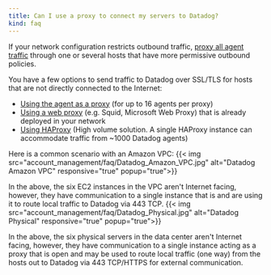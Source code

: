```yaml
---
title: Can I use a proxy to connect my servers to Datadog?
kind: faq
---
```


If your network configuration restricts outbound traffic, [proxy all agent traffic](/agent/proxy) through one or several hosts that have more permissive outbound policies.

You have a few options to send traffic to Datadog over SSL/TLS for hosts that are not directly connected to the Internet: 

* [Using the agent as a proxy](/agent/proxy/#using-the-agent-as-a-proxy) (for up to 16 agents per proxy)
* [Using a web proxy](/agent/proxy/#using-a-web-proxy-as-proxy) (e.g. Squid, Microsoft Web Proxy) that is already deployed in your network
* [Using HAProxy](/agent/proxy/#using-haproxy-as-a-proxy) (High volume solution. A single HAProxy instance can accommodate traffic from ~1000 Datadog agents)

Here is a common scenario with an Amazon VPC:
{{< img src="account_management/faq/Datadog_Amazon_VPC.jpg" alt="Datadog Amazon VPC" responsive="true" popup="true">}}

In the above, the six EC2 instances in the VPC aren't Internet facing, however, they have communication to a single instance that is and are using it to route local traffic to Datadog via 443 TCP.
{{< img src="account_management/faq/Datadog_Physical.jpg" alt="Datadog Physical" responsive="true" popup="true">}}

In the above, the six physical servers in the data center aren't Internet facing, however, they have communication to a single instance acting as a proxy that is open and may be used to route local traffic (one way) from the hosts out to Datadog via 443 TCP/HTTPS for external communication.